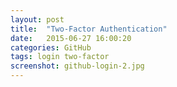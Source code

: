 ```yaml
---
layout: post
title:  "Two-Factor Authentication"
date:   2015-06-27 16:00:20
categories: GitHub
tags: login two-factor
screenshot: github-login-2.jpg
---
```

